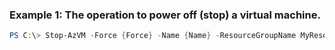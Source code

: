 ### Example 1: The operation to power off (stop) a virtual machine.
```powershell
PS C:\> Stop-AzVM -Force {Force} -Name {Name} -ResourceGroupName MyResourceGroup
```


